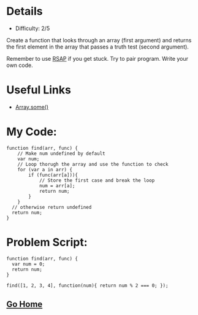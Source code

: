 # Details

* Difficulty: 2/5

Create a function that looks through an array (first argument) and returns the first element in the array that passes a truth test (second argument).

Remember to use [RSAP](http://www.freecodecamp.com/field-guide/how-do-i-get-help-when-I-get-stuck) if you get stuck. Try to pair program. Write your own code.

# Useful Links

* [Array.some()](https://developer.mozilla.org/en-US/docs/Web/JavaScript/Reference/Global_Objects/Array/some)

# My Code:
```
function find(arr, func) {
	// Make num undefined by default
    var num;
    // Loop thorugh the array and use the function to check
    for (var a in arr) {
        if (func(arr[a])){
        	// Store the first case and break the loop
            num = arr[a];
            return num;
        }
    }
  // otherwise return undefined
  return num;
}
```

# Problem Script:
```
function find(arr, func) {
  var num = 0;
  return num;
}

find([1, 2, 3, 4], function(num){ return num % 2 === 0; });

```
## [Go Home](https://github.com/Rafase282/My-FreeCodeCamp-Code/wiki)
